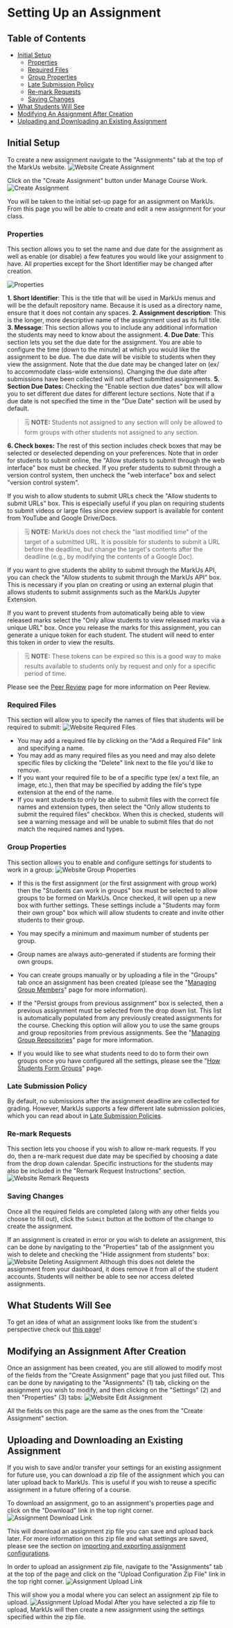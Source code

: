 # Setting Up an Assignment

## Table of Contents

- [Initial Setup](#initial-setup)
    - [Properties](#properties)
    - [Required Files](#required-files)
    - [Group Properties](#group-properties)
    - [Late Submission Policy](#late-submission-policy)
    - [Re-mark Requests](#re-mark-requests)
    - [Saving Changes](#saving-changes)
- [What Students Will See](#what-students-will-see)
- [Modifying An Assignment After Creation](#modifying-an-assignment-after-creation)
- [Uploading and Downloading an Existing Assignment](#uploading-and-downloading-an-existing-assignment)

## Initial Setup

To create a new assignment navigate to the "Assignments" tab at the top of the MarkUs website.
![Website Create Assignment](images/assignment-tab.png)

Click on the "Create Assignment" button under Manage Course Work.
![Create Assignment](images/create-assignment-button.png)

You will be taken to the initial set-up page for an assignment on MarkUs. From this page you will be able to create and edit a new assignment for your class.

### Properties

This section allows you to set the name and due date for the assignment as well as enable (or disable) a few features you would like your assignment to have. All properties except for the Short Identifier may be changed after creation.

![Properties](images/assignment-creation-properties-field.png)

**1. Short Identifier**: This is the title that will be used in MarkUs menus and will be the default repository name. Because it is used as a directory name, ensure that it does not contain any spaces.
**2. Assignment description**: This is the longer, more descriptive name of the assignment used as its full title.
**3. Message**: This section allows you to include any additional information the students may need to know about the assignment.
**4. Due Date**: This section lets you set the due date for the assignment. You are able to configure the time (down to the minute) at which you would like the assignment to be due. The due date will be visible to students when they view the assignment. Note that the due date may be changed later on (ex/ to accommodate class-wide extensions). Changing the due date after submissions have been collected will not affect submitted assignments.
**5. Section Due Dates:** Checking the "Enable section due dates" box will allow you to set different due dates for different lecture sections. Note that if a due date is not specified the time in the "Due Date" section will be used by default.
> :spiral_notepad: **NOTE:** Students not assigned to any section will only be allowed to form groups with other students not assigned to any section.

**6. Check boxes:** The rest of this section includes check boxes that may be selected or deselected depending on your preferences. Note that in order for students to submit online, the "Allow students to submit through the web interface" box must be checked. If you prefer students to submit through a version control system, then uncheck the "web interface" box and select "version control system".

If you wish to allow students to submit URLs check the "Allow students to submit URLs" box. This is especially useful if you plan on requiring students to submit videos or large files since preview support is available for content from YouTube and Google Drive/Docs.
> :spiral_notepad: **NOTE:**
> MarkUs does not check the "last modified time" of the target of a submitted URL. It is possible for students to submit a URL before the deadline, but change the target's contents after the deadline (e.g., by modifying the contents of a Google Doc).

If you want to give students the ability to submit through the MarkUs API, you can check the "Allow students to submit through the MarkUs API" box. This is necessary if you plan on creating or using an external plugin that allows students to submit assignments such as the MarkUs Jupyter Extension.

If you want to prevent students from automatically being able to view released marks select the "Only allow students to view released marks via a unique URL" box. Once you release the marks for this assignment, you can generate a unique token for each student. The student will need to enter this token in order to view the results.
> :spiral_notepad: **NOTE:**
> These tokens can be expired so this is a good way to make results available to students only by request and only for a specific period of time.

Please see the [Peer Review](Instructor-Guide--Assignments--Peer-Review.md) page for more information on Peer Review.

### Required Files

This section will allow you to specify the names of files that students will be required to submit:
![Website Required Files](images/assignment-required-files.png)

- You may add a required file by clicking on the "Add a Required File" link and specifying a name.
- You may add as many required files as you need and may also delete specific files by clicking the "Delete" link next to the file you'd like to remove.
- If you want your required file to be of a specific type (ex/ a text file, an image, etc.), then that may be specified by adding the file's type extension at the end of the name.
- If you want students to only be able to submit files with the correct file names and extension types, then select the "Only allow students to submit the required files" checkbox. When this is checked, students will see a warning message and will be unable to submit files that do not match the required names and types.

### Group Properties

This section allows you to enable and configure settings for students to work in a group:
![Website Group Properties](images/assignment-group-properties.png)

- If this is the first assignment (or the first assignment with group work) then the "Students can work in groups" box must be selected to allow groups to be formed on MarkUs. Once checked, it will open up a new box with further settings. These settings include a "Students may form their own group" box which will allow students to create and invite other students to their group.
- You may specify a minimum and maximum number of students per group.
- Group names are always auto-generated if students are forming their own groups.
- You can create groups manually or by uploading a file in the "Groups" tab once an assignment has been created (please see the "[Managing Group Members](Instructor-Guide--Groups.md)" page for more information).

- If the "Persist groups from previous assignment" box is selected, then a previous assignment must be selected from the drop down list. This list is automatically populated from any previously created assignments for the course. Checking this option will allow you to use the same groups and group repositories from previous assignments. See the "[Managing Group Repositories](Instructor-Guide--Groups.md)" page for more information.

- If you would like to see what students need to do to form their own groups once you have configured all the settings, please see the "[How Students Form Groups](Student-Guide.md)" page.

### Late Submission Policy

By default, no submissions after the assignment deadline are collected for grading.
However, MarkUs supports a few different late submission policies, which you can read about in [Late Submission Policies](Instructor-Guide--Assignments--Late-Submission-Policies.md).

### Re-mark Requests

This section lets you choose if you wish to allow re-mark requests. If you do, then a re-mark request due date may be specified by choosing a date from the drop down calendar. Specific instructions for the students may also be included in the "Remark Request Instructions" section.
![Website Remark Requests](images/assignment-remark-requests.png)

### Saving Changes

Once all the required fields are completed (along with any other fields you choose to fill out), click the `Submit` button at the bottom of the change to create the assignment.

If an assignment is created in error or you wish to delete an assignment, this can be done by navigating to the "Properties" tab of the assignment you wish to delete and checking the "Hide assignment from students" box:
![Website Deleting Assignment](images/assignments-hide-checkbox.png)
Although this does not delete the assignment from your dashboard, it does remove it from all of the student accounts. Students will neither be able to see nor access deleted assignments.

## What Students Will See

To get an idea of what an assignment looks like from the student's perspective check out [this page](Instructor-Guide--Student-View.md)!

## Modifying an Assignment After Creation

Once an assignment has been created, you are still allowed to modify most of the fields from the "Create Assignment" page that you just filled out. This can be done by navigating to the "Assignments" (1) tab, clicking on the assignment you wish to modify, and then clicking on the "Settings" (2) and then "Properties" (3) tabs:
![Website Edit Assignment](https://user-images.githubusercontent.com/50387112/58756344-d2680680-84c4-11e9-9a4f-af50a0c5cc00.png)

All the fields on this page are the same as the ones from the "Create Assignment" section.

## Uploading and Downloading an Existing Assignment

If you wish to save and/or transfer your settings for an existing assignment for future use, you can download a zip file of the assignment which you can later upload back to MarkUs. This is useful if you wish to reuse a specific assignment in a future offering of a course.

To download an assignment, go to an assignment's properties page and click on the "Download" link in the top right corner.
![Assignment Download Link](images/assignment-download-link.png)

This will download an assignment zip file you can save and upload back later. For more information on this zip file and what settings are saved, please see the section on [importing and exporting assignment configurations](Instructor-Guide--Importing-and-Exporting-Data.md#assignment-configuration).

In order to upload an assignment zip file, navigate to the "Assignments" tab at the top of the page and click on the "Upload Configuration Zip File" link in the top right corner.
![Assignment Upload Link](images/assignment-upload-link.png)

This will show you a modal where you can select an assignment zip file to upload.
![Assignment Upload Modal](images/assignment-upload-modal.png)
After you have selected a zip file to upload, MarkUs will then create a new assignment using the settings specified within the zip file.
